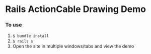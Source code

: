 # Rails ActionCable Drawing Demo

### To use

1. `$ bundle install`
2. `$ rails s`
3. Open the site in multiple windows/tabs and view the demo
